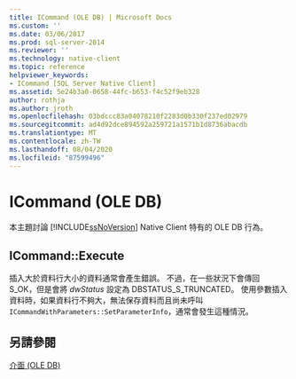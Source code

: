 ```yaml
---
title: ICommand (OLE DB) | Microsoft Docs
ms.custom: ''
ms.date: 03/06/2017
ms.prod: sql-server-2014
ms.reviewer: ''
ms.technology: native-client
ms.topic: reference
helpviewer_keywords:
- ICommand [SQL Server Native Client]
ms.assetid: 5e24b3a0-0658-44fc-b653-f4c52f9eb328
author: rothja
ms.author: jroth
ms.openlocfilehash: 03bdccc83a04078210f2283d0b330f237ed02979
ms.sourcegitcommit: ad4d92dce894592a259721a1571b1d8736abacdb
ms.translationtype: MT
ms.contentlocale: zh-TW
ms.lasthandoff: 08/04/2020
ms.locfileid: "87599496"
---
```

# <a name="icommand-ole-db"></a>ICommand (OLE DB)
  本主題討論 [!INCLUDE[ssNoVersion](../../includes/ssnoversion-md.md)] Native Client 特有的 OLE DB 行為。  
  
## <a name="icommandexecute"></a>ICommand::Execute  
 插入大於資料行大小的資料通常會產生錯誤。 不過，在一些狀況下會傳回 S_OK，但是會將 *dwStatus* 設定為 DBSTATUS_S_TRUNCATED。 使用參數插入資料時，如果資料行不夠大，無法保存資料而且尚未呼叫 `ICommandWithParameters::SetParameterInfo`，通常會發生這種情況。  
  
## <a name="see-also"></a>另請參閱  
 [介面 &#40;OLE DB&#41;](../../database-engine/dev-guide/interfaces-ole-db.md)  
  
  
